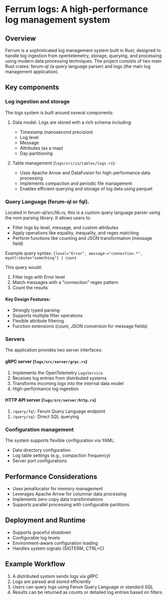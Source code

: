 # Ferrum logs: A high-performance log management system

## Overview

Ferrum is a sophisticated log management system built in Rust, designed to handle log ingestion from opentelemetry, 
storage, querying, and 
processing using modern data processing techniques. The project consists of two main Rust crates: ferum-ql 
(a query language parser) and logs (the main log management application).
 
## Key components

### Log ingestion and storage
The logs system is built around several components:

1. Data model. Logs are stored with a rich schema including:

    * Timestamp (nanosecond precision)
    * Log level
    * Message
    * Attributes (as a map)
    * Day partitioning

2. Table management (`logs/src/io/tables/logs.rs`):
    * Uses Apache Arrow and DataFusion for 
high-performance data processing
    * Implements compaction and periodic file management
    * Enables efficient querying and storage of log data using parquet

### Query Language (ferum-ql or fql). 
Located in ferum-ql/src/lib.rs, this is a custom query language parser using the 
nom parsing library. It allows users to:

* Filter logs by level, message, and custom attributes
* Apply operations like equality, inequality, and regex matching
* Perform functions like counting and JSON transformation (message field)

Example query syntax:
``
{level="Error", message~="connection.*", myattribute="something"} | count
``

This query would:

1. Filter logs with Error level 
2. Match messages with a "connection" regex pattern
3. Count the results

#### Key Design Features:

* Strongly typed parsing
* Supports multiple filter operations
* Flexible attribute filtering
* Function extensions (count, JSON conversion for message fields)

### Servers
The application provides two server interfaces:

#### gRPC server (`logs/src/server/grpc.rs`)
1. Implements the OpenTelemetry `LogsService`
2. Receives log entries from distributed systems
3. Transforms incoming logs into the internal data model
4. High-performance log ingestion

#### HTTP API server (`logs/src/server/http.rs`)
1. `/query/fql`: Ferum Query Language endpoint
2. `/query/sql`: Direct SQL querying

### Configuration management
The system supports flexible configuration via YAML:
* Data directory configuration
* Log table settings (e.g., compaction frequency)
* Server port configurations

## Performance Considerations

* Uses jemallocator for memory management
* Leverages Apache Arrow for columnar data processing
* Implements zero-copy data transformations
* Supports parallel processing with configurable partitions

## Deployment and Runtime

* Supports graceful shutdown
* Configurable log levels
* Environment-aware configuration loading
* Handles system signals (SIGTERM, CTRL+C)

## Example Workflow

1. A distributed system sends logs via gRPC
2. Logs are parsed and stored efficiently
3. Users can query logs using Ferum Query Language or standard SQL
4. Results can be returned as counts or detailed log entries based on filters
